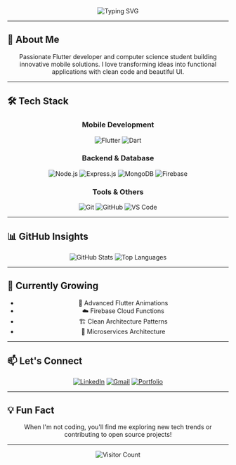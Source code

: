 <!-- Animated Header -->
<div align="center">
  <img src="https://readme-typing-svg.herokuapp.com?font=Fira+Code&size=28&duration=4000&pause=1000&color=00BFFF&center=true&vCenter=true&width=900&lines=Hi+there!+I'm+Md.+Jakaria+%F0%9F%91%8B;Flutter+Developer+%F0%9F%92%BB;CS+Student+%40+AUST+%F0%9F%8E%93;Open+Source+Contributor+%E2%AD%90" alt="Typing SVG" />
</div>

---

## 🌟 About Me

<p align="center">
  Passionate Flutter developer and computer science student building innovative mobile solutions. 
  I love transforming ideas into functional applications with clean code and beautiful UI.
</p>

---

## 🛠️ Tech Stack

<div align="center">
  
### Mobile Development
![Flutter](https://img.shields.io/badge/Flutter-02569B?style=for-the-badge&logo=flutter&logoColor=white)
![Dart](https://img.shields.io/badge/Dart-0175C2?style=for-the-badge&logo=dart&logoColor=white)

### Backend & Database
![Node.js](https://img.shields.io/badge/Node.js-339933?style=for-the-badge&logo=nodedotjs&logoColor=white)
![Express.js](https://img.shields.io/badge/Express.js-000000?style=for-the-badge&logo=express&logoColor=white)
![MongoDB](https://img.shields.io/badge/MongoDB-4EA94B?style=for-the-badge&logo=mongodb&logoColor=white)
![Firebase](https://img.shields.io/badge/Firebase-FFCA28?style=for-the-badge&logo=firebase&logoColor=black)

### Tools & Others
![Git](https://img.shields.io/badge/Git-F05032?style=for-the-badge&logo=git&logoColor=white)
![GitHub](https://img.shields.io/badge/GitHub-181717?style=for-the-badge&logo=github&logoColor=white)
![VS Code](https://img.shields.io/badge/VS_Code-007ACC?style=for-the-badge&logo=visualstudiocode&logoColor=white)

</div>

---

## 📊 GitHub Insights

<div align="center">
  
![GitHub Stats](https://github-readme-stats.vercel.app/api?username=jakaria76&show_icons=true&theme=radical&hide_border=true&bg_color=0d1117&title_color=00BFFF&icon_color=00BFFF)
![Top Languages](https://github-readme-stats.vercel.app/api/top-langs/?username=jakaria76&layout=compact&theme=radical&hide_border=true&bg_color=0d1117&title_color=00BFFF)
  
</div>

---

## 🌱 Currently Growing

<div align="center">
  
- 🎨 Advanced Flutter Animations
- ☁️ Firebase Cloud Functions
- 🏗️ Clean Architecture Patterns
- 🧩 Microservices Architecture
  
</div>

---

## 📫 Let's Connect

<div align="center">
  
[![LinkedIn](https://img.shields.io/badge/LinkedIn-0077B5?style=for-the-badge&logo=linkedin&logoColor=white)](https://www.linkedin.com/in/md-jakaria76/)
[![Gmail](https://img.shields.io/badge/Gmail-D14836?style=for-the-badge&logo=gmail&logoColor=white)](mailto:jakariamahmud76@gmail.com)
[![Portfolio](https://img.shields.io/badge/Portfolio-FF5722?style=for-the-badge&logo=google-chrome&logoColor=white)](https://jakaria76.github.io)
  
</div>

---

## 💡 Fun Fact

<div align="center">
  
When I'm not coding, you'll find me exploring new tech trends or contributing to open source projects!
  
</div>

---

<div align="center">
  
![Visitor Count](https://komarev.com/ghpvc/?username=jakaria76&label=Profile+Views&color=00BFFF&style=flat)
  
</div>
